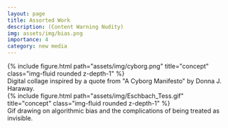 ```yaml
---
layout: page
title: Assorted Work
description: (Content Warning Nudity)
img: assets/img/bias.png
importance: 4
category: new media
---
```

<div class="row">
    <div class="col-sm mt-3 mt-md-0">
        {% include figure.html path="assets/img/cyborg.png" title="concept" class="img-fluid rounded z-depth-1" %}
    </div>
</div>
<div class="caption">
    Digital collage inspired by a quote from "A Cyborg Manifesto" by Donna J. Haraway. 
</div>

<div class="row">
    <div class="col-sm mt-3 mt-md-0">
        {% include figure.html path="assets/img/Eschbach_Tess.gif" title="concept" class="img-fluid rounded z-depth-1" %}
    </div>
</div>
<div class="caption">
    Gif drawing on algorithmic bias and the complications of being treated as invisible. 
</div>

